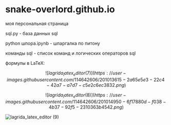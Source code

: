 
# snake-overlord.github.io

моя персональная страница

sql.py - база данных sql

python шпора.ipynb - шпаргалка по питону

команды sql - список команд и логических операторов sql

формулы в LaTeX:

$$ ![lagrida_latex_editor (7)](https://user-images.githubusercontent.com/114642606/201013615-2a65e5e3-22c4-42a7-a7d7-c5e2c6ec3832.png)$$

$$![lagrida_latex_editor (8)](https://user-images.githubusercontent.com/114642606/201014950-6f17880d-f038-4b37-92f5-2310363b4542.png)$$

![lagrida_latex_editor (9)](https://user-images.githubusercontent.com/114642606/201014961-f6948493-5adf-4c44-9911-0220d4d9e384.png)
